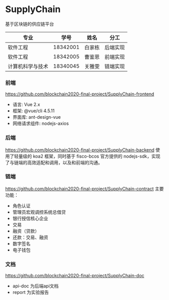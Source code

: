# SupplyChain 
基于区块链的供应链平台

| 专业             | 学号     | 姓名   | 分工     |
| ---------------- | -------- | ------ | -------- |
| 软件工程         | 18342001 | 白家栋 | 后端实现 |
| 软件工程         | 18342005 | 曹鉴恩 | 前端实现 |
| 计算机科学与技术 | 18340045 | 关雅雯 | 链端实现 |

### 前端
https://github.com/blockchain2020-final-project/SupplyChain-frontend
- 语言: Vue 2.x
- 框架: @vue/cli 4.5.11
- 界面库: ant-design-vue
- 网络请求组件: nodejs-axios

### 后端
https://github.com/blockchain2020-final-project/SupplyChain-backend
使用了轻量级的 koa2 框架，同时基于 fisco-bcos 官方提供的 nodejs-sdk，实现了与链端的高效适配和调用，以及和前端的沟通。

### 链端
https://github.com/blockchain2020-final-project/SupplyChain-contract
主要功能：
- 角色认证
- 管理员宏观调控系统总借贷
- 银行授信核心企业
- 交易
- 融资（贷款）
- 还款：交易、融资
- 数字签名
- 电子钱包

### 文档
https://github.com/blockchain2020-final-project/SupplyChain-doc
- api-doc 为后端api文档
- report 为实验报告




